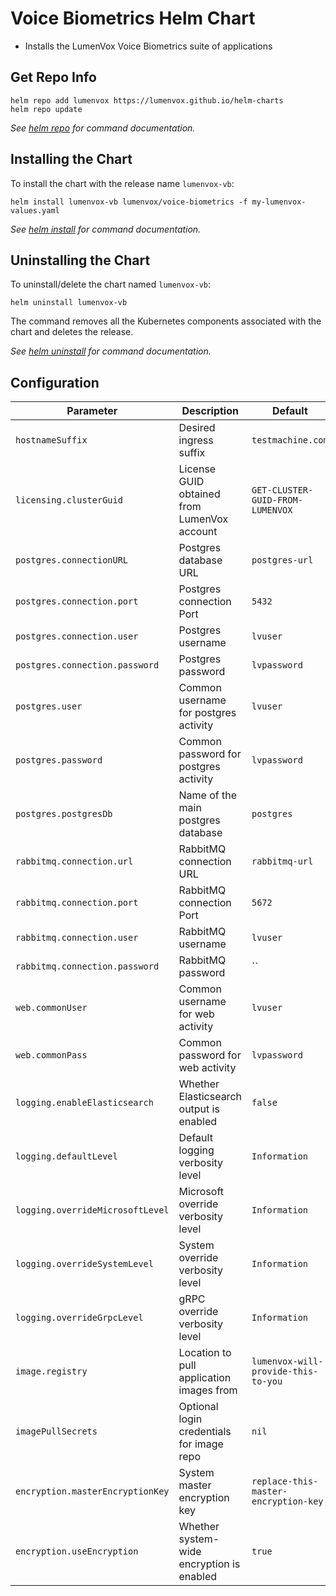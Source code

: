 # Voice Biometrics Helm Chart

* Installs the LumenVox Voice Biometrics suite of applications

## Get Repo Info

```shell
helm repo add lumenvox https://lumenvox.github.io/helm-charts
helm repo update
```

_See [helm repo](https://helm.sh/docs/helm/helm_repo/) for command documentation._


## Installing the Chart

To install the chart with the release name `lumenvox-vb`:

```shell
helm install lumenvox-vb lumenvox/voice-biometrics -f my-lumenvox-values.yaml
```
_See [helm install](https://helm.sh/docs/helm/helm_install/) for command documentation._


## Uninstalling the Chart

To uninstall/delete the chart named `lumenvox-vb`:

```shell
helm uninstall lumenvox-vb
```

The command removes all the Kubernetes components associated with the chart and deletes the release.

_See [helm uninstall](https://helm.sh/docs/helm/helm_uninstall/) for command documentation._


## Configuration

| Parameter                                 | Description                                   | Default                                                 |
|-------------------------------------------|-----------------------------------------------|---------------------------------------------------------|
| `hostnameSuffix`                          | Desired ingress suffix                        | `testmachine.com`                                       |
| `licensing.clusterGuid`                   | License GUID obtained from LumenVox account   | `GET-CLUSTER-GUID-FROM-LUMENVOX`                        |
| `postgres.connectionURL`                  | Postgres database URL                         | `postgres-url`                                          |
| `postgres.connection.port`                | Postgres connection Port                      | `5432`                                                  |
| `postgres.connection.user`                | Postgres username                             | `lvuser`                                                |
| `postgres.connection.password`            | Postgres password                             | `lvpassword`                                            |
| `postgres.user`                           | Common username for postgres activity         | `lvuser`                                                |
| `postgres.password`                       | Common password for postgres activity         | `lvpassword`                                            |
| `postgres.postgresDb`                     | Name of the main postgres database            | `postgres`                                              |
| `rabbitmq.connection.url`                 | RabbitMQ connection URL                       | `rabbitmq-url`                                          |
| `rabbitmq.connection.port`                | RabbitMQ connection Port                      | `5672`                                                  |
| `rabbitmq.connection.user`                | RabbitMQ username                             | `lvuser`                                                |
| `rabbitmq.connection.password`            | RabbitMQ password                             | ``                                                      |
| `web.commonUser`                          | Common username for web activity              | `lvuser`                                                |
| `web.commonPass`                          | Common password for web activity              | `lvpassword`                                            |
| `logging.enableElasticsearch`             | Whether Elasticsearch output is enabled       | `false`                                                 |
| `logging.defaultLevel`                    | Default logging verbosity level               | `Information`                                           |
| `logging.overrideMicrosoftLevel`          | Microsoft override verbosity level            | `Information`                                           |
| `logging.overrideSystemLevel`             | System override verbosity level               | `Information`                                           |
| `logging.overrideGrpcLevel`               | gRPC override verbosity level                 | `Information`                                           |
| `image.registry`                          | Location to pull application images from      | `lumenvox-will-provide-this-to-you`                     |
| `imagePullSecrets`                        | Optional login credentials for image repo     | `nil`                                                   |
| `encryption.masterEncryptionKey`          | System master encryption key                  | `replace-this-master-encryption-key`                    |
| `encryption.useEncryption`                | Whether system-wide encryption is enabled     | `true`                                                  |

